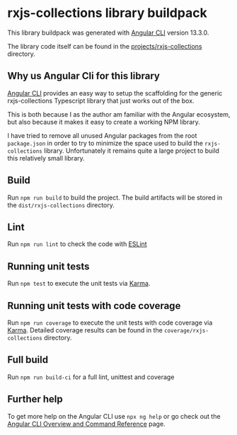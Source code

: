 # rxjs-collections library buildpack

This library buildpack was generated with [Angular CLI](https://github.com/angular/angular-cli) version 13.3.0.

The library code itself can be found in the [projects/rxjs-collections](projects/rxjs-collections) directory.

## Why us Angular Cli for this library

[Angular CLI](https://github.com/angular/angular-cli) provides an easy way to setup the scaffolding for the generic rxjs-collections Typescript library that just works out of the box.

This is both because I as the author am familiar with the Angular ecosystem, but also because it makes it easy to create a working NPM library.

I have tried to remove all unused Angular packages from the root `package.json` in order to try to minimize the space used to build the `rxjs-collections` library.
Unfortunately it remains quite a large project to build this relatively small library.

## Build

Run `npm run build` to build the project. The build artifacts will be stored in the `dist/rxjs-collections` directory.

## Lint

Run `npm run lint` to check the code with [ESLint](https://eslint.org/)

## Running unit tests

Run `npm test` to execute the unit tests via [Karma](https://karma-runner.github.io).

## Running unit tests with code coverage

Run `npm run coverage` to execute the unit tests with code coverage via [Karma](https://karma-runner.github.io).
Detailed coverage results can be found in the `coverage/rxjs-collections` directory.

## Full build

Run `npm run build-ci` for a full lint, unittest and coverage

## Further help

To get more help on the Angular CLI use `npx ng help` or go check out the [Angular CLI Overview and Command Reference](https://angular.io/cli) page.

